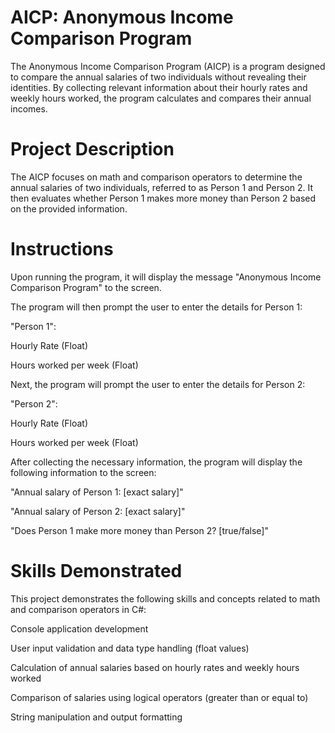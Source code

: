 # AICP: Anonymous Income Comparison Program

The Anonymous Income Comparison Program (AICP) is a program designed to compare the annual salaries of two individuals without revealing their identities. By collecting relevant information about their hourly rates and weekly hours worked, the program calculates and compares their annual incomes.

# Project Description
The AICP focuses on math and comparison operators to determine the annual salaries of two individuals, referred to as Person 1 and Person 2. It then evaluates whether Person 1 makes more money than Person 2 based on the provided information.

# Instructions
Upon running the program, it will display the message "Anonymous Income Comparison Program" to the screen.

The program will then prompt the user to enter the details for Person 1:

"Person 1":

Hourly Rate (Float)

Hours worked per week (Float)

Next, the program will prompt the user to enter the details for Person 2:

"Person 2":

Hourly Rate (Float)

Hours worked per week (Float)

After collecting the necessary information, the program will display the following information to the screen:

"Annual salary of Person 1: [exact salary]"

"Annual salary of Person 2: [exact salary]"

"Does Person 1 make more money than Person 2? [true/false]"

# Skills Demonstrated

This project demonstrates the following skills and concepts related to math and comparison operators in C#:

Console application development

User input validation and data type handling (float values)

Calculation of annual salaries based on hourly rates and weekly hours worked

Comparison of salaries using logical operators (greater than or equal to)

String manipulation and output formatting

